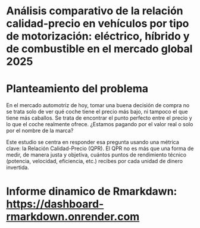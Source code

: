 # Análisis comparativo de la relación calidad-precio en vehículos por tipo de motorización: eléctrico, híbrido y de combustible en el mercado global 2025

# Planteamiento del problema
En el mercado automotriz de hoy, tomar una buena decisión de compra no se trata solo de ver qué coche tiene el precio más bajo, ni tampoco el que tiene más caballos. Se trata de encontrar el punto perfecto entre el precio y lo que el coche realmente ofrece. ¿Estamos pagando por el valor real o solo por el nombre de la marca?

Este estudio se centra en responder esa pregunta usando una métrica clave: la Relación Calidad-Precio (QPR). El QPR no es más que una forma de medir, de manera justa y objetiva, cuántos puntos de rendimiento técnico (potencia, velocidad, eficiencia, etc.) recibes por cada unidad de dinero invertida.

# Informe dinamico de Rmarkdawn: https://dashboard-rmarkdown.onrender.com

